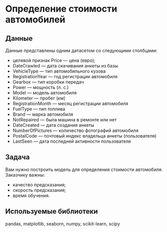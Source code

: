 # Определение стоимости автомобилей
## Данные
Данные представлены одним датасетом со следующими столбцами:

* целевой признак Price — цена (евро);
* DateCrawled — дата скачивания анкеты из базы
* VehicleType — тип автомобильного кузова
* RegistrationYear — год регистрации автомобиля
* Gearbox — тип коробки передач
* Power — мощность (л. с.)
* Model — модель автомобиля
* Kilometer — пробег (км)
* RegistrationMonth — месяц регистрации автомобиля
* FuelType — тип топлива
* Brand — марка автомобиля
* NotRepaired — была машина в ремонте или нет
* DateCreated — дата создания анкеты
* NumberOfPictures — количество фотографий автомобиля
* PostalCode — почтовый индекс владельца анкеты (пользователя)
* LastSeen — дата последней активности пользователя
## Задача
Вам нужно построить модель для определения стоимости автомобиля. Заказчику важны:

* качество предсказания;
* скорость предсказания;
* время обучения.

## Используемые библиотеки
pandas, matplotlib, seaborn, numpy, scikit-learn, scipy

